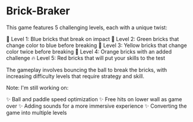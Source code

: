 # Brick-Braker
This game features 5 challenging levels, each with a unique twist:

🔵 Level 1: Blue bricks that break on impact
🌿 Level 2: Green bricks that change color to blue before breaking
💛 Level 3: Yellow bricks that change color twice before breaking
🧡 Level 4: Orange bricks with an added challenge
🔥 Level 5: Red bricks that will put your skills to the test

The gameplay involves bouncing the ball to break the bricks, with increasing difficulty levels that require strategy and skill.

Note: I'm still working on:

✨ Ball and paddle speed optimization
✨ Free hits on lower wall as game over
✨ Adding sounds for a more immersive experience
✨ Converting the game into multiple levels
